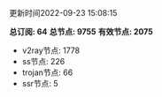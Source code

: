 更新时间2022-09-23 15:08:15

**总订阅: 64**
**总节点: 9755**
**有效节点: 2075**
- v2ray节点: 1778
- ss节点: 226
- trojan节点: 66
- ssr节点: 5
